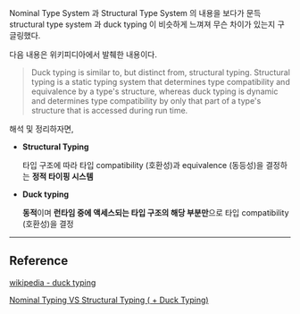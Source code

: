 Nominal Type System 과 Structural Type System 의 내용을 보다가 문득 structural type system 과 duck typing 이 비슷하게 느껴져 무슨 차이가 있는지 구글링했다.

다음 내용은 위키피디아에서 발췌한 내용이다.

> Duck typing is similar to, but distinct from, structural typing. Structural typing is a static typing system that determines type compatibility and equivalence by a type's structure, whereas duck typing is dynamic and determines type compatibility by only that part of a type's structure that is accessed during run time.

해석 및 정리하자면,

* **Structural Typing** 
  
  타입 구조에 따라 타입 compatibility (호환성)과 equivalence (동등성)을 결정하는 **정적 타이핑 시스템** 

* **Duck typing** 
  
  **동적**이며 **런타임 중에 액세스되는 타입 구조의 해당 부분만**으로 타입 compatibility (호환성)을 결정

---

## Reference

[wikipedia - duck typing](https://en.wikipedia.org/wiki/Duck_typing#:~:text=Duck%20typing%20in%20computer%20programming,determined%20by%20an%20object's%20type.)

[Nominal Typing VS Structural Typing ( + Duck Typing)](https://steemit.com/kr-dev/@ethanhur/nominal-typing-vs-structural-typing-duck-typing)
